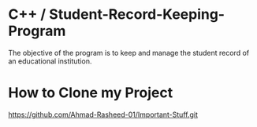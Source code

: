 # C++ / Student-Record-Keeping-Program
The objective of the program is to keep and manage the student record of  an educational institution.
# How to Clone my Project
  https://github.com/Ahmad-Rasheed-01/Important-Stuff.git
